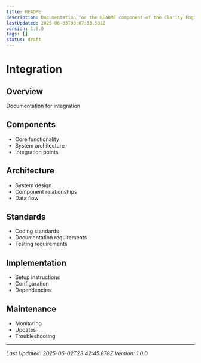 ```yaml
---
title: README
description: Documentation for the README component of the Clarity Engine system.
lastUpdated: 2025-06-03T00:07:33.502Z
version: 1.0.0
tags: []
status: draft
---
```




# Integration

## Overview
Documentation for integration

## Components
- Core functionality
- System architecture
- Integration points

## Architecture
- System design
- Component relationships
- Data flow

## Standards
- Coding standards
- Documentation requirements
- Testing requirements

## Implementation
- Setup instructions
- Configuration
- Dependencies

## Maintenance
- Monitoring
- Updates
- Troubleshooting

---
*Last Updated: 2025-06-02T23:42:45.878Z*
*Version: 1.0.0* 